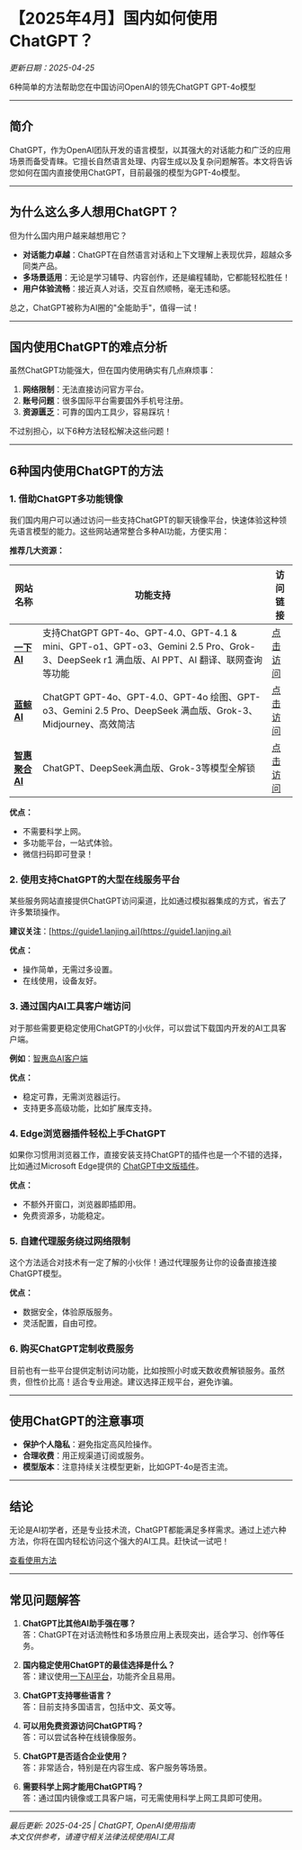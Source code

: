 
# 【2025年4月】国内如何使用ChatGPT？

*更新日期：2025-04-25*

6种简单的方法帮助您在中国访问OpenAI的领先ChatGPT GPT-4o模型

---

## 简介

ChatGPT，作为OpenAI团队开发的语言模型，以其强大的对话能力和广泛的应用场景而备受青睐。它擅长自然语言处理、内容生成以及复杂问题解答。本文将告诉您如何在国内直接使用ChatGPT，目前最强的模型为GPT-4o模型。

---

## 为什么这么多人想用ChatGPT？

但为什么国内用户越来越想用它？

- **对话能力卓越**：ChatGPT在自然语言对话和上下文理解上表现优异，超越众多同类产品。
- **多场景适用**：无论是学习辅导、内容创作，还是编程辅助，它都能轻松胜任！
- **用户体验流畅**：接近真人对话，交互自然顺畅，毫无违和感。

总之，ChatGPT被称为AI圈的"全能助手"，值得一试！

---

## 国内使用ChatGPT的难点分析

虽然ChatGPT功能强大，但在国内使用确实有几点麻烦事：

1. **网络限制**：无法直接访问官方平台。
2. **账号问题**：很多国际平台需要国外手机号注册。
3. **资源匮乏**：可靠的国内工具少，容易踩坑！

不过别担心，以下6种方法轻松解决这些问题！

---

## 6种国内使用ChatGPT的方法

### 1. 借助ChatGPT多功能镜像

我们国内用户可以通过访问一些支持ChatGPT的聊天镜像平台，快速体验这种领先语言模型的能力。这些网站通常整合多种AI功能，方便实用：

**推荐几大资源：**

| 网站名称 | 功能支持 | 访问链接 |
|----------|----------|----------|
| **[一下 AI](https://chat.yixiaai.com)** | 支持ChatGPT GPT-4o、GPT-4.0、GPT-4.1 & mini、GPT-o1、GPT-o3、Gemini 2.5 Pro、Grok-3、DeepSeek r1 满血版、AI PPT、AI 翻译、联网查询等功能 | [点击访问](https://chat.yixiaai.com) |
| **[蓝鲸 AI](https://chat.chatgpt-chinese.com/)** | ChatGPT GPT-4o、GPT-4.0、GPT-4o 绘图、GPT-o3、Gemini 2.5 Pro、DeepSeek 满血版、Grok-3、Midjourney、高效简洁 | [点击访问](https://chat.chatgpt-chinese.com/) |
| **[智惠聚合 AI](https://deepseek-free.org/)** | ChatGPT、DeepSeek满血版、Grok-3等模型全解锁 | [点击访问](https://deepseek-free.org/) |

**优点：**
- 不需要科学上网。
- 多功能平台，一站式体验。
- 微信扫码即可登录！

### 2. 使用支持ChatGPT的大型在线服务平台

某些服务网站直接提供ChatGPT访问渠道，比如通过模拟器集成的方式，省去了许多繁琐操作。

**建议关注**：[https://guide1.lanjing.ai](https://guide1.lanjing.ai)

**优点：**
- 操作简单，无需过多设置。
- 在线使用，设备友好。

### 3. 通过国内AI工具客户端访问

对于那些需要更稳定使用ChatGPT的小伙伴，可以尝试下载国内开发的AI工具客户端。

**例如**：[智惠岛AI客户端](https://chatknow.lify.vip/software/AI%E6%99%BA%E6%85%A7%E5%B2%9B_1.0.0_x64_zh-CN.msi)

**优点：**
- 稳定可靠，无需浏览器运行。
- 支持更多高级功能，比如扩展库支持。

### 4. Edge浏览器插件轻松上手ChatGPT

如果你习惯用浏览器工作，直接安装支持ChatGPT的插件也是一个不错的选择，比如通过Microsoft Edge提供的 [ChatGPT中文版插件](https://microsoftedge.microsoft.com/addons/detail/chatgpt%E4%B8%AD%E6%96%87%E7%89%88%EF%BC%88%E4%B8%AD%E6%96%87%E7%95%8C%E9%9D%A2%E3%80%81%E5%AF%B9%E8%AF%9D%E3%80%81%E5%86%99%E4%BD%9C%E3%80%81%E7%BB%98%E7%94%BB/lmlenkgcieicbnpobkhmpcgmamahahil)。

**优点：**
- 不额外开窗口，浏览器即插即用。
- 免费资源多，功能稳定。

### 5. 自建代理服务绕过网络限制

这个方法适合对技术有一定了解的小伙伴！通过代理服务让你的设备直接连接ChatGPT模型。

**优点：**
- 数据安全，体验原版服务。
- 灵活配置，自由可控。

### 6. 购买ChatGPT定制收费服务

目前也有一些平台提供定制访问功能，比如按照小时或天数收费解锁服务。虽然贵，但性价比高！适合专业用途。建议选择正规平台，避免诈骗。

---

## 使用ChatGPT的注意事项

- **保护个人隐私**：避免指定高风险操作。
- **合理收费**：用正规渠道订阅或服务。
- **模型版本**：注意持续关注模型更新，比如GPT-4o是否主流。

---

## 结论

无论是AI初学者，还是专业技术流，ChatGPT都能满足多样需求。通过上述六种方法，你将在国内轻松访问这个强大的AI工具。赶快试一试吧！

[查看使用方法](#6种国内使用chatgpt的方法)

---

## 常见问题解答

1. **ChatGPT比其他AI助手强在哪？**  
   答：ChatGPT在对话流畅性和多场景应用上表现突出，适合学习、创作等任务。

2. **国内稳定使用ChatGPT的最佳选择是什么？**  
   答：建议使用[一下AI平台](https://chat.yixiaai.com)，功能齐全且易用。

3. **ChatGPT支持哪些语言？**  
   答：目前支持多国语言，包括中文、英文等。

4. **可以用免费资源访问ChatGPT吗？**  
   答：可以尝试各种在线镜像服务。

5. **ChatGPT是否适合企业使用？**  
   答：非常适合，特别是在内容生成、客户服务等场景。

6. **需要科学上网才能用ChatGPT吗？**  
   答：通过国内镜像或工具客户端，可无需使用科学上网工具即可使用。

---

*最后更新: 2025-04-25 | ChatGPT, OpenAI使用指南*  
*本文仅供参考，请遵守相关法律法规使用AI工具*
